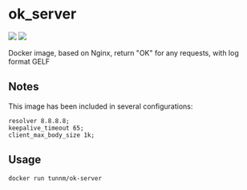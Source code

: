 # ok_server
[![](https://images.microbadger.com/badges/image/tunnm/ok_server.svg)](https://microbadger.com/images/tunnm/ok_server "Get your own image badge on microbadger.com") [![](https://images.microbadger.com/badges/version/tunnm/ok_server.svg)](https://microbadger.com/images/tunnm/ok_server "Get your own version badge on microbadger.com")

Docker image, based on Nginx, return "OK" for any requests, with log format GELF



## Notes

This image has been included in several configurations:

    resolver 8.8.8.8;
    keepalive_timeout 65;
    client_max_body_size 1k;


## Usage

```bash
docker run tunnm/ok-server
```